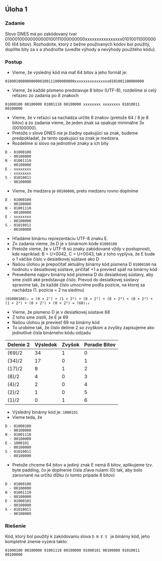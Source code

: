 ## Úloha 1

### Zadanie

Slovo DNES má po zakódovaný tvar 01000100000000000100111000000000xxxxxxxxxxxxxxxx0101001100000000 (64 bitov). 
Rozhodnite, ktorý z bežne používaných kódov bol použitý, doplňte bity za x a zhodnoťte (uveďte výhody a nevýhody použitého kódu).

### Postup

- Vieme, že výsledný kód má mať 64 bitov a jeho formát je:
```
01000100000000000100111000000000xxxxxxxxxxxxxxxx0101001100000000
```
- Vieme, že každé písmeno predstavuje 8 bitov (UTF-8), rozdelíme si celý reťazec zo zadania po 8 znakoch

```
01000100 00100000 01001110 00100000 xxxxxxxx xxxxxxxx 01010011 00100000
```
- Vieme, že v reťazci sa nachádza určite 8 znakov (pretože 64 / 8 je 8 bitov) a zo zadania vieme, že jeden znak sa opakuje minimálne 3x (00100000).
- Pretože v slove DNES nie je žiadny opakujúci sa znak, budeme predpokladať, že tento opakujúci sa znak je medzera.
- Rozdelíme si slovo na jednotlivé znaky a ich bity
```
D - 01000100
  - 00100000
N - 01001110
  - 00100000
E - xxxxxxxx
  - xxxxxxxx
S - 01010011
  - 00100000
```
- Vieme, že medzera je ``00100000``, preto medzeru rovno doplníme
```
D - 01000100
  - 00100000
N - 01001110
  - 00100000
E - xxxxxxxx
  - 00100000
S - 01010011
  - 00100000
```
- Hľadáme binárnu reprezentáciu UTF-8 znaku E.
- Zo zadania vieme, že D je v binárnom kóde ``01000100``
- Pretože vieme, že v UTF-8 sú znaky zakódované vždy v postupnosti, kde napríklad: B = U+0042, C = U+0043, tak z toho vyplýva, že E bude o 1 väčšie číslo v desiatkovej sústave ako D
- Našou úlohou je prepočítať aktuálny binárny kód písmena D ``01000100`` na hodnotu v desiatkovej sústave, pričítať +1 a previesť späť na binárny kód
- Prevedieme najprv binárny kód písmena D do desiatkovej sústavy, aby sme zistili aké predstavuje číslo. 
  Prevod do desiatkovej sústavy spravíme tak, že každé číslo umocníme podľa pozície, na ktorej sa nachádza (1. pozícia = 2 na siedmu)
```
(01000100)₂ = (0 × 2⁷) + (1 × 2⁶) + (0 × 2⁵) + (0 × 2⁴) + (0 × 2³) + (1 × 2²) + (0 × 2¹) + (0 × 2⁰) = (68)₁₀
```
- Vieme, že písmeno D je v desiatkovej sústave 68
- Z toho sme zistili, že E je 69
- Našou úlohou je previesť 69 na binárny kód
- To urobíme tak, že číslo delíme 2 so zvyškom a zvyšky zapisujeme ako jednotlivé čísla binárneho kódu odzadu

| Delenie 2 | Výsledok | Zvyšok | Poradie Bitov |
|-----------|----------|--------|---------------|
| (69)/2    | 34       | 1      | 0             |
| (34)/2    | 17       | 0      | 1             |
| (17)/2    | 8        | 1      | 2             |
| (8)/2     | 4        | 0      | 3             |
| (4)/2     | 2        | 0      | 4             |
| (2)/2     | 1        | 0      | 5             |
| (1)/2     | 0        | 1      | 6             |

- Výsledný binárny kód je: ``1000101``
- Vieme teda, že
```
D - 01000100
  - 00100000
N - 01001110
  - 00100000
E - 1000101
  - 00100000
S - 01010011
  - 00100000
```
- Pretože chceme 64 bitov a jediný znak E nemá 8 bitov, aplikujeme tzv. byte padding, čo je doplnenie čísla zľava nulami (0) tak, aby    bolo zarovnané na určitú dĺžku (v tomto prípade 8 bitov)
```
D - 01000100
  - 00100000
N - 01001110
  - 00100000
E - 01000101
  - 00100000
S - 01010011
  - 00100000
```

### Riešenie

Kód, ktorý bol použitý k zakódovaniu slova ``D N E S `` je binárny kód, jeho kompletné znenie vyzerá takto:

```
01000100 00100000 01001110 00100000 01000101 00100000 01010011 00100000
```